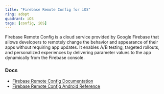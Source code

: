 ```yaml
---
title: "Firebase Remote Config for iOS"
ring: adopt
quadrant: iOS
tags: [config, iOS]
---
```


Firebase Remote Config is a cloud service provided by Google Firebase that allows developers to remotely change the behavior and appearance of their apps without requiring app updates. It enables A/B testing, targeted rollouts, and personalized experiences by delivering parameter values to the app dynamically from the Firebase console.

### Docs

- [Firebase Remote Config Documentation](https://firebase.google.com/docs/remote-config)
- [Firebase Remote Config Android Reference](https://firebase.google.com/docs/remote-config/get-started?hl=fr&platform=ios)
